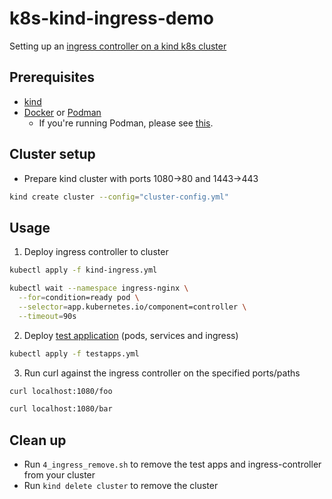 # k8s-kind-ingress-demo

Setting up an [ingress controller on a kind k8s cluster](https://kind.sigs.k8s.io/docs/user/ingress/)

## Prerequisites

- [kind](https://kind.sigs.k8s.io/docs/user/quick-start/#installation)
- [Docker](https://www.docker.com/) or [Podman](https://podman.io/)
  - If you're running Podman, please see [this](https://kind.sigs.k8s.io/docs/user/rootless/).

## Cluster setup

- Prepare kind cluster with ports 1080->80 and 1443->443

```bash
kind create cluster --config="cluster-config.yml"
```

## Usage

1. Deploy ingress controller to cluster

```bash
kubectl apply -f kind-ingress.yml

kubectl wait --namespace ingress-nginx \
  --for=condition=ready pod \
  --selector=app.kubernetes.io/component=controller \
  --timeout=90s
```

2. Deploy [test application](testapps.yml) (pods, services and ingress)

```bash
kubectl apply -f testapps.yml
```

3. Run curl against the ingress controller on the specified ports/paths

```bash
curl localhost:1080/foo

curl localhost:1080/bar
```

## Clean up

- Run `4_ingress_remove.sh` to remove the test apps and ingress-controller from your cluster
- Run `kind delete cluster` to remove the cluster
